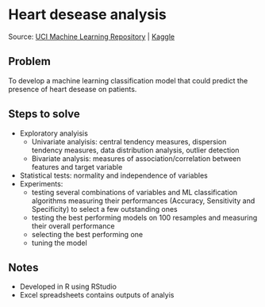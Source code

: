 # Heart desease analysis

Source: [UCI Machine Learning Repository](https://archive.ics.uci.edu/ml/datasets/Heart+Disease) | [Kaggle](https://www.kaggle.com/ronitf/heart-disease-uci)

## Problem
To develop a machine learning classification model that could predict the presence of heart desease on patients.

## Steps to solve
* Exploratory analyisis
  * Univariate analyisis: central tendency measures, dispersion tendency measures, data distribution analysis, outlier detection
  * Bivariate analysis: measures of association/correlation between features and target variable
* Statistical tests: normality and independence of variables
* Experiments: 
  * testing several combinations of variables and ML classification algorithms measuring their performances (Accuracy, Sensitivity and Specificity) to select a few outstanding ones
  * testing the best performing models on 100 resamples and measuring their overall performance
  * selecting the best performing one
  * tuning the model

## Notes
* Developed in R using RStudio
* Excel spreadsheets contains outputs of analyis
